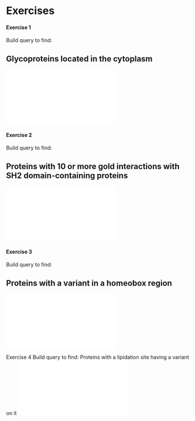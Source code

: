 # Exercises

#### Exercise 1
Build query to find:
## Glycoproteins located in the cytoplasm
![How to](./sparql-playground/nextprot/pages/03_Exercise1.md)


#### Exercise 2
Build query to find:
## Proteins with 10 or more gold interactions with SH2 domain-containing proteins
![How to](./04_Exercise2.md)

#### Exercise 3
Build query to find:
## Proteins with a variant in a homeobox region
![How to](./05_Exercise3.md)

Exercise 4
Build query to find:
Proteins with a lipidation site having a variant on it
![How to](./06_Exercise4.md)


